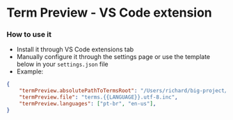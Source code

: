 # Term Preview - VS Code extension

### How to use it
- Install it through VS Code extensions tab
- Manually configure it through the settings page or use the template below in your `settings.json` file
- Example:
```json
{
	"termPreview.absolutePathToTermsRoot": "/Users/richard/big-project/terms/",
	"termPreview.file": "terms.{{LANGUAGE}}.utf-8.inc",
	"termPreview.languages": ["pt-br", "en-us"],
}
```